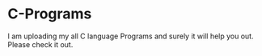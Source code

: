 # C-Programs
I am uploading my all C language Programs and surely it will help you out. Please check it out.
